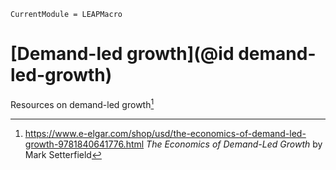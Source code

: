 ```@meta
CurrentModule = LEAPMacro
```

# [Demand-led growth](@id demand-led-growth)
Resources on demand-led growth[^1]

[^1]: <https://www.e-elgar.com/shop/usd/the-economics-of-demand-led-growth-9781840641776.html> _The Economics of Demand-Led Growth_ by Mark Setterfield

